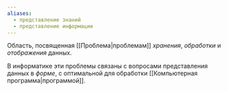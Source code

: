 ```yaml
---
aliases:
  - представление знаний
  - представление информации
---
```

Область, посвященная [[Проблема|проблемам]] *хранения*, *обработки* и *отображения* данных.

В информатике эти проблемы связаны с вопросами представления данных в *форме*, с оптимальной для обработки [[Компьютерная программа|программой]].